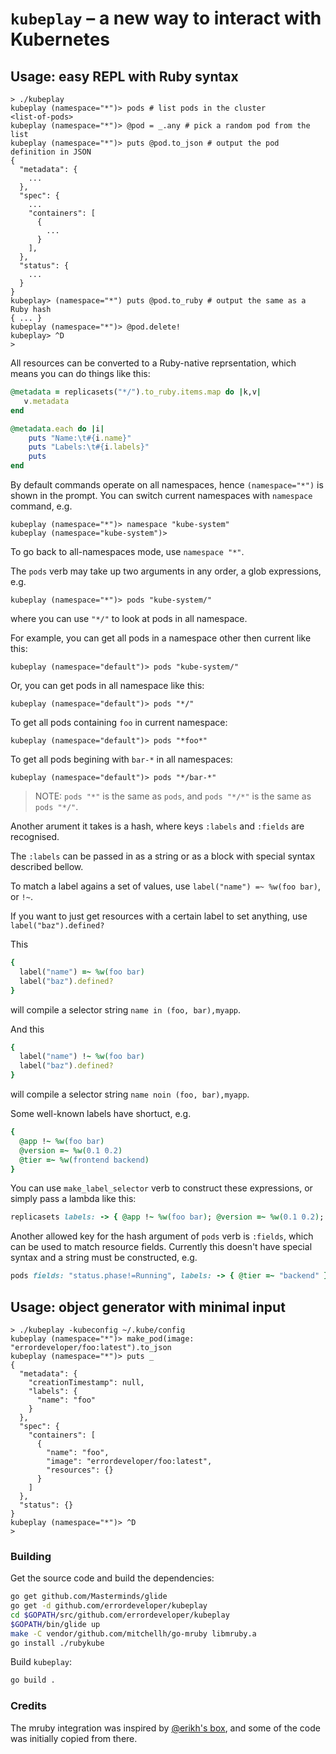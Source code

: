 # `kubeplay` – a new way to interact with Kubernetes

## Usage: easy REPL with Ruby syntax

```console
> ./kubeplay
kubeplay (namespace="*")> pods # list pods in the cluster
<list-of-pods>
kubeplay (namespace="*")> @pod = _.any # pick a random pod from the list
kubeplay (namespace="*")> puts @pod.to_json # output the pod definition in JSON
{
  "metadata": {
    ...
  },
  "spec": {
    ...
    "containers": [
      {
        ...
      }
    ],
  },
  "status": {
    ...
  }
}
kubeplay> (namespace="*") puts @pod.to_ruby # output the same as a Ruby hash
{ ... }
kubeplay (namespace="*")> @pod.delete!
kubeplay> ^D
> 
```

All resources can be converted to a Ruby-native reprsentation, which means you can do things like this:
```ruby
@metadata = replicasets("*/").to_ruby.items.map do |k,v|
   v.metadata
end

@metadata.each do |i|
    puts "Name:\t#{i.name}"
    puts "Labels:\t#{i.labels}"
    puts
end
```

By default commands operate on all namespaces, hence `(namespace="*")` is shown in the prompt.
You can switch current namespaces with `namespace` command, e.g.
```console
kubeplay (namespace="*")> namespace "kube-system"
kubeplay (namespace="kube-system")>
```
To go back to all-namespaces mode, use `namespace "*"`.

The `pods` verb may take up two arguments in any order, a glob expressions, e.g.
```console
kubeplay (namespace="*")> pods "kube-system/"
```
where you can use `"*/"` to look at pods in all namespace.

For example, you can get all pods in a namespace other then current like this:
```console
kubeplay (namespace="default")> pods "kube-system/"
```
Or, you can get pods in all namespace like this:
```console
kubeplay (namespace="default")> pods "*/"
```

To get all pods containing `foo` in current namespace:
```console
kubeplay (namespace="default")> pods "*foo*"
```
To get all pods begining with `bar-*` in all namespaces:

```console
kubeplay (namespace="default")> pods "*/bar-*"

```

> NOTE: `pods "*"` is the same as `pods`, and `pods "*/*"` is the same as `pods "*/"`.

Another arument it takes is a hash, where keys `:labels` and `:fields` are recognised.

The `:labels` can be passed in as a string or as a block with special syntax described bellow.

To match a label agains a set of values, use `label("name") =~ %w(foo bar)`, or `!~`.

If you want to just get resources with a certain label to set anything, use `label("baz").defined?`

This
```ruby
{
  label("name") =~ %w(foo bar)
  label("baz").defined?
}
```
will compile a selector string `name in (foo, bar),myapp`.

And this
```ruby
{
  label("name") !~ %w(foo bar)
  label("baz").defined?
}
```
will compile a selector string `name noin (foo, bar),myapp`.

Some well-known labels have shortuct, e.g.
```ruby
{
  @app !~ %w(foo bar)
  @version =~ %w(0.1 0.2)
  @tier =~ %w(frontend backend)
}
```

You can use `make_label_selector` verb to construct these expressions, or simply pass a lambda like this:
```ruby
replicasets labels: -> { @app !~ %w(foo bar); @version =~ %w(0.1 0.2); @tier =~ %w(frontend backend); }
```

Another allowed key for the hash argument of `pods` verb is `:fields`, which can be used to match resource fields.
Currently this doesn't have special syntax and a string must be constructed, e.g.
```ruby
pods fields: "status.phase!=Running", labels: -> { @tier =~ "backend" }
```

## Usage: object generator with minimal input

```console
> ./kubeplay -kubeconfig ~/.kube/config
kubeplay (namespace="*")> make_pod(image: "errordeveloper/foo:latest").to_json
kubeplay (namespace="*")> puts _
{
  "metadata": {
    "creationTimestamp": null,
    "labels": {
      "name": "foo"
    }
  },
  "spec": {
    "containers": [
      {
        "name": "foo",
        "image": "errordeveloper/foo:latest",
        "resources": {}
      }
    ]
  },
  "status": {}
}
kubeplay (namespace="*")> ^D
>
```

### Building

Get the source code and build the dependencies:

```bash
go get github.com/Masterminds/glide
go get -d github.com/errordeveloper/kubeplay
cd $GOPATH/src/github.com/errordeveloper/kubeplay
$GOPATH/bin/glide up
make -C vendor/github.com/mitchellh/go-mruby libmruby.a
go install ./rubykube
```

Build `kubeplay`:
```bash
go build .
```

### Credits

The mruby integration was inspired by [@erikh's box](https://github.com/erikh/box), and some of the code was initially copied from there.
